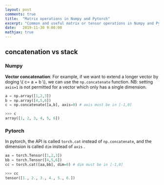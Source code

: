 ```yaml
---
layout: post
comments: true
title:  "Matrix operations in Numpy and Pytorch"
excerpt: "Common and useful matrix or tensor operations in Numpy and Pytorch."
date:   2019-11-30 9:00:00
mathjax: true
---
```


## concatenation vs stack
### Numpy
**Vector concatenation**:
For example, if we want to extend a longer vector by doging \\( c= a + b \\), we can use the `np.concatenate` function. NB: setting `axis=1` is not permitted for a vector which only has a single dimension.
```python
a = np.array([1,2,3])
b = np.array([4,5,6])
c = np.concatenate([a,b], axis=0) # axis must be in [-1,0]

>>> c
array([1, 2, 3, 4, 5, 6])
```
### Pytorch
In pytorch, the API is called `torch.cat` instead of `np.concatenate`, and the dimension is called  `dim` instead of `axis` .

```python
aa = torch.Tensor([1,2,3])
bb = torch.Tensor([4,5,6])
cc = torch.cat([aa,bb], dim=0) # dim must be in [-1,0]

>>> cc
tensor([1., 2., 3., 4., 5., 6.])
```
